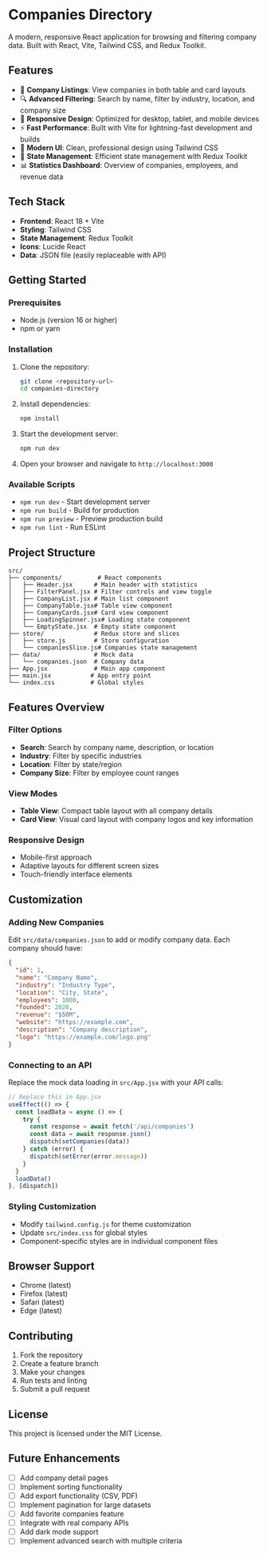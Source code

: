 # Companies Directory

A modern, responsive React application for browsing and filtering company data. Built with React, Vite, Tailwind CSS, and Redux Toolkit.

## Features

- 🏢 **Company Listings**: View companies in both table and card layouts
- 🔍 **Advanced Filtering**: Search by name, filter by industry, location, and company size
- 📱 **Responsive Design**: Optimized for desktop, tablet, and mobile devices
- ⚡ **Fast Performance**: Built with Vite for lightning-fast development and builds
- 🎨 **Modern UI**: Clean, professional design using Tailwind CSS
- 🔄 **State Management**: Efficient state management with Redux Toolkit
- 📊 **Statistics Dashboard**: Overview of companies, employees, and revenue data

## Tech Stack

- **Frontend**: React 18 + Vite
- **Styling**: Tailwind CSS
- **State Management**: Redux Toolkit
- **Icons**: Lucide React
- **Data**: JSON file (easily replaceable with API)

## Getting Started

### Prerequisites

- Node.js (version 16 or higher)
- npm or yarn

### Installation

1. Clone the repository:
   ```bash
   git clone <repository-url>
   cd companies-directory
   ```

2. Install dependencies:
   ```bash
   npm install
   ```

3. Start the development server:
   ```bash
   npm run dev
   ```

4. Open your browser and navigate to `http://localhost:3000`

### Available Scripts

- `npm run dev` - Start development server
- `npm run build` - Build for production
- `npm run preview` - Preview production build
- `npm run lint` - Run ESLint

## Project Structure

```
src/
├── components/          # React components
│   ├── Header.jsx      # Main header with statistics
│   ├── FilterPanel.jsx # Filter controls and view toggle
│   ├── CompanyList.jsx # Main list component
│   ├── CompanyTable.jsx# Table view component
│   ├── CompanyCards.jsx# Card view component
│   ├── LoadingSpinner.jsx# Loading state component
│   └── EmptyState.jsx  # Empty state component
├── store/              # Redux store and slices
│   ├── store.js        # Store configuration
│   └── companiesSlice.js# Companies state management
├── data/               # Mock data
│   └── companies.json  # Company data
├── App.jsx             # Main app component
├── main.jsx           # App entry point
└── index.css          # Global styles
```

## Features Overview

### Filter Options
- **Search**: Search by company name, description, or location
- **Industry**: Filter by specific industries
- **Location**: Filter by state/region
- **Company Size**: Filter by employee count ranges

### View Modes
- **Table View**: Compact table layout with all company details
- **Card View**: Visual card layout with company logos and key information

### Responsive Design
- Mobile-first approach
- Adaptive layouts for different screen sizes
- Touch-friendly interface elements

## Customization

### Adding New Companies
Edit `src/data/companies.json` to add or modify company data. Each company should have:

```json
{
  "id": 1,
  "name": "Company Name",
  "industry": "Industry Type",
  "location": "City, State",
  "employees": 1000,
  "founded": 2020,
  "revenue": "$50M",
  "website": "https://example.com",
  "description": "Company description",
  "logo": "https://example.com/logo.png"
}
```

### Connecting to an API
Replace the mock data loading in `src/App.jsx` with your API calls:

```javascript
// Replace this in App.jsx
useEffect(() => {
  const loadData = async () => {
    try {
      const response = await fetch('/api/companies')
      const data = await response.json()
      dispatch(setCompanies(data))
    } catch (error) {
      dispatch(setError(error.message))
    }
  }
  loadData()
}, [dispatch])
```

### Styling Customization
- Modify `tailwind.config.js` for theme customization
- Update `src/index.css` for global styles
- Component-specific styles are in individual component files

## Browser Support

- Chrome (latest)
- Firefox (latest)
- Safari (latest)
- Edge (latest)

## Contributing

1. Fork the repository
2. Create a feature branch
3. Make your changes
4. Run tests and linting
5. Submit a pull request

## License

This project is licensed under the MIT License.

## Future Enhancements

- [ ] Add company detail pages
- [ ] Implement sorting functionality
- [ ] Add export functionality (CSV, PDF)
- [ ] Implement pagination for large datasets
- [ ] Add favorite companies feature
- [ ] Integrate with real company APIs
- [ ] Add dark mode support
- [ ] Implement advanced search with multiple criteria